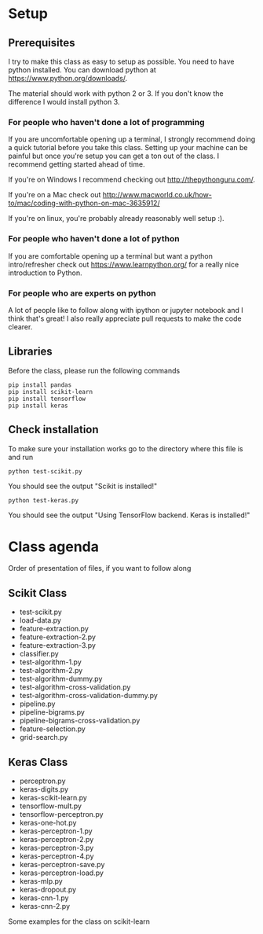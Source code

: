 # Setup

## Prerequisites

I try to make this class as easy to setup as possible.  You need to have python installed.  You can download python at https://www.python.org/downloads/.

The material should work with python 2 or 3.  If you don't know the difference I would install python 3.

### For people who haven't done a lot of programming

If you are uncomfortable opening up a terminal, I strongly recommend doing a quick tutorial before you take this class.  Setting up your machine can be painful but once you're setup you can get a ton out of the class.  I recommend getting started ahead of time.

If you're on Windows I recommend checking out http://thepythonguru.com/.

If you're on a Mac check out http://www.macworld.co.uk/how-to/mac/coding-with-python-on-mac-3635912/

If you're on linux, you're probably already reasonably well setup :).

### For people who haven't done a lot of python

If you are comfortable opening up a terminal but want a python intro/refresher check out https://www.learnpython.org/ for a really nice introduction to Python.

### For people who are experts on python

A lot of people like to follow along with ipython or jupyter notebook and I think that's great!  I also really appreciate pull requests to make the code clearer.


## Libraries
Before the class, please run the following commands
```
pip install pandas
pip install scikit-learn
pip install tensorflow
pip install keras
```
## Check installation

To make sure your installation works go to the directory where this file is and run
```
python test-scikit.py
```

You should see the output "Scikit is installed!"

```
python test-keras.py
```

You should see the output "Using TensorFlow backend.  Keras is installed!"

# Class agenda

Order of presentation of files, if you want to follow along

## Scikit Class
- test-scikit.py
- load-data.py
- feature-extraction.py
- feature-extraction-2.py
- feature-extraction-3.py
- classifier.py
- test-algorithm-1.py
- test-algorithm-2.py
- test-algorithm-dummy.py
- test-algorithm-cross-validation.py
- test-algorithm-cross-validation-dummy.py
- pipeline.py
- pipeline-bigrams.py
- pipeline-bigrams-cross-validation.py
- feature-selection.py
- grid-search.py

## Keras Class

- perceptron.py
- keras-digits.py
- keras-scikit-learn.py
- tensorflow-mult.py
- tensorflow-perceptron.py
- keras-one-hot.py
- keras-perceptron-1.py
- keras-perceptron-2.py
- keras-perceptron-3.py
- keras-perceptron-4.py
- keras-perceptron-save.py
- keras-perceptron-load.py
- keras-mlp.py
- keras-dropout.py
- keras-cnn-1.py
- keras-cnn-2.py









Some examples for the class on scikit-learn
